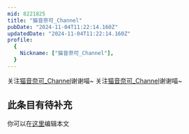 ```yaml
---
mid: 8221825
title: "猫音奈可_Channel"
pubDate: "2024-11-04T11:22:14.160Z"
updatedDate: "2024-11-04T11:22:14.160Z"
profile:
  {
    Nickname: ["猫音奈可_Channel"],
  }
---
```


关注[猫音奈可_Channel](https://space.bilibili.com/8221825)谢谢喵~ 关注[猫音奈可_Channel](https://space.bilibili.com/8221825)谢谢喵~

## 此条目有待补充
你可以在[这里](https://github.com/Yuhanawa/VTuber.ICU-Content/edit/master/v/猫音奈可_Channel/index.md)编辑本文
